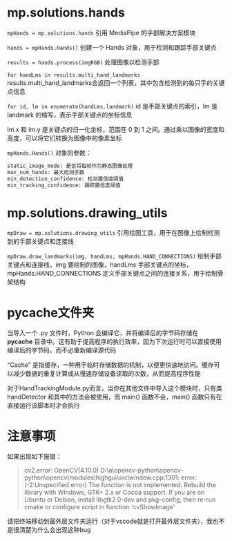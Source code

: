 # mp.solutions.hands

`mpHands = mp.solutions.hands` 引用 MediaPipe 的手部解决方案模块

`hands = mpHands.Hands()` 创建一个 Hands 对象，用于检测和跟踪手部关键点

`results = hands.process(imgRGB)` 处理图像以检测手部

`for handLms in results.multi_hand_landmarks` results.multi_hand_landmarks会返回一个列表，其中包含检测到的每只手的关键点信息

`for id, lm in enumerate(handLms.landmark)` id 是手部关键点的索引，lm 是 landmark 的缩写，表示手部关键点的坐标信息

lm.x 和 lm.y 是关键点的归一化坐标，范围在 0 到 1 之间。通过乘以图像的宽度和高度，可以将它们转换为图像中的像素坐标

`mpHands.Hands()` 对象的参数：

```python
static_image_mode: 是否将每帧作为静态图像处理
max_num_hands: 最大检测手数
min_detection_confidence: 检测置信度阈值
min_tracking_confidence: 跟踪置信度阈值
```

# mp.solutions.drawing_utils

`mpDraw = mp.solutions.drawing_utils` 引用绘图工具，用于在图像上绘制检测到的手部关键点和连接线

`mpDraw.draw_landmarks(img, handLms, mpHands.HAND_CONNECTIONS)` 绘制手部关键点和连接线，img 要绘制的图像，handLms 手部关键点的坐标，mpHands.HAND_CONNECTIONS 定义手部关键点之间的连接关系，用于绘制骨架结构

# pycache文件夹

当导入一个 .py 文件时，Python 会编译它，并将编译后的字节码存储在 __pycache__ 目录中。这有助于提高程序的执行效率，因为下次运行时可以直接使用编译后的字节码，而不必重新编译源代码

“Cache” 是指缓存，一种用于临时存储数据的机制，以便更快速地访问。缓存可以减少数据的重复计算或从慢速存储设备读取的次数，从而提高程序性能

对于HandTrackingModule.py而言，当你在其他文件中导入这个模块时，只有类 handDetector 和其中的方法会被使用，而 main() 函数不会，main() 函数只有在直接运行该脚本时才会执行

# 注意事项

如果出现如下报错：


> cv2.error: OpenCV(4.10.0) D:\a\opencv-python\opencv-python\opencv\modules\highgui\src\window.cpp:1301: error: (-2:Unspecified error) The function is not implemented. Rebuild the library with Windows, GTK+ 2.x or Cocoa support. If you are on Ubuntu or Debian, install libgtk2.0-dev and pkg-config, then re-run cmake or configure script in function 'cvShowImage'


请把终端移动到最外层文件夹运行（对于vscode就是打开最外层文件夹），我也不是很清楚为什么会出现这种bug